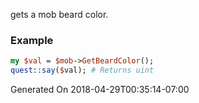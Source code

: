 gets a mob beard color.
### Example

```perl
my $val = $mob->GetBeardColor();
quest::say($val); # Returns uint
```


Generated On 2018-04-29T00:35:14-07:00